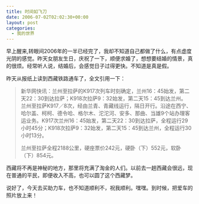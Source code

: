```yaml
---
title: 时间如飞刀
date: 2006-07-02T02:02:30+00:00
layout: post
categories:
  - 我的世界
---
```

早上醒来,转眼间2006年的一半已经完了，我却不知道自己都做了什么，有点虚度光阴的感觉。昨天女朋友生日，庆祝了一下，顺便求婚了，想想要结婚的情景，真的很烦。经常听人说，结婚后，会感觉日子过得更快。不知道是真是假。

昨天从报纸上读到西藏铁路通车了，全文引用一下：

>新华网快讯：兰州至拉萨的K917次列车时刻确定，兰州16：45始发，第二天22：30到达拉萨；K918次拉萨9：32始发，第二天15：45到达兰州。　　兰州至拉萨K917／8次，经由兰青、青藏线运行，隔日开行。沿途在西宁、哈尔盖、柯柯、德令哈、格尔木、沱沱河、安多、那曲、当雄9个站办理客运业务。K917次兰州16：45始发，第二天22：30到达拉萨，全程运行29小时45分；K918次拉萨9：32始发，第二天15：45到达兰州，全程运行30小时13分。
>
> 兰州至拉萨全程2188公里，硬座票价242元，硬卧（下）552元，软卧（下）854元。

西藏将不再是神秘的地方，那里将充满了淘金的人们。以前去一趟西藏会很远，现在普通的平民，即便收入不高，也可以圆了这个西藏梦。

说好了，今天去买助力车，也不知道顺利不，祝我顺利。嘿嘿。到时候，把爱车的照片放上来！